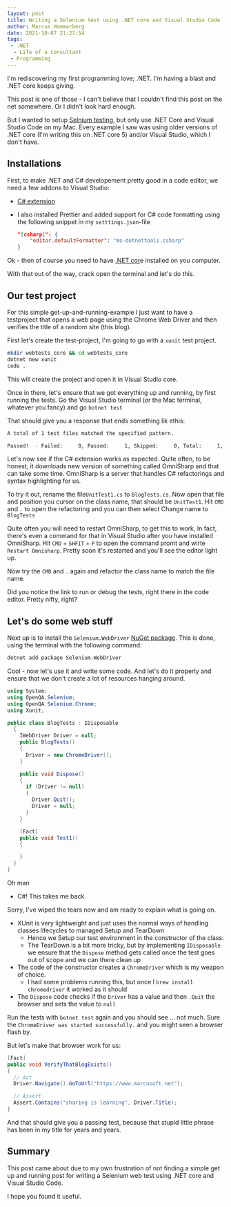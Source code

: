 ```yaml
---
layout: post
title: Writing a Selenium test using .NET core and Visual Studio Code
author: Marcus Hammarberg
date: 2021-10-07 21:27:54
tags:
 - .NET
  - Life of a consultant
 - Programming
---
```


I'm rediscovering my first programming love; .NET. I'm having a blast and .NET core keeps giving.

This post is one of those - I can't believe that I couldn't find this post on the net somewhere. Or I didn't look hard enough.

But I wanted to setup [Selnium testing](https://www.selenium.dev/), but only use .NET Core and Visual Studio Code on my Mac. Every example I saw was using older versions of .NET core (I'm writing this on .NET core 5) and/or Visual Studio, which I don't have.

<!-- excerpt-end -->

## Installations

First, to make .NET and C# developement pretty good in a code editor, we need a few addons to Visual Studio:

* [C# extension](https://marketplace.visualstudio.com/items?itemName=ms-dotnettools.csharp)

* I also installed Prettier and added support for C# code formatting using the following snippet in my `setttings.json`-file

  ```json
  "[csharp]": {
      "editor.defaultFormatter": "ms-dotnettools.csharp"
  }
  ```

Ok - then of course you need to have [.NET cor](https://dotnet.microsoft.com/download)e installed on you computer.

With that out of the way, crack open the terminal and let's do this.

## Our test project

For this simple get-up-and-running-example I just want to have a testproject that opens a web page using the Chrome Web Driver and then verifies the title of a random site (this blog).

First let's create the test-project, I'm going to go with a `xunit` test project.

```bash
mkdir webtests_core && cd webtests_core
dotnet new xunit
code .
```

This will create the project and open it in Visual Studio core.

Once in there, let's ensure that we got everything up and running, by first running the tests. Go the Visual Studio terminal (or the Mac terminal, whatever you fancy) and go `botnet test`

That should give you a response that ends something lik ethis:

```bash
A total of 1 test files matched the specified pattern.

Passed!  - Failed:     0, Passed:     1, Skipped:     0, Total:     1, Duration: < 1 ms
```

Let's now see if the C# extension works as expected. Quite often, to be honest, it downloads new version of something called OmniSharp and that can take some time. OmniSharp is a server that handles C# refactorings and syntax highlighting for us.

To try it out, rename the file`UnitTest1.cs` to `BlogTests.cs`. Now open that file and position you cursor on the class name, that should be `UnitTest1`. Hit `CMD`  and `.` to open the refactoring and you can then select Change name to `BlogTests`

Quite often you will need to restart OmniSharp, to get this to work, In fact, there's even a command for that in Visual Studio after you have installed OmniSharp. Hit `CMD` + `SHFIT` + `P` to open the command promt and wirte `Restart Omnisharp`. Pretty soon it's restarted and you'll see the editor light up.

Now try the `CMD`  and `.`  again and refactor the class name to match the file name.

Did you notice the link to run or debug the tests, right there in the code editor. Pretty nifty, right?

## Let's do some web stuff

Next up is to install the `Selenium.WebDriver` [NuGet package](https://www.nuget.org/packages/Selenium.WebDriver). This is done, using the terminal with the following command:

```bash
dotnet add package Selenium.WebDriver
```

Cool - now let's use it and write some code. And let's do it properly and ensure that we don't create a lot of resources hanging around.

```csharp
using System;
using OpenQA.Selenium;
using OpenQA.Selenium.Chrome;
using Xunit;

public class BlogTests : IDisposable
  {
    IWebDriver Driver = null;
    public BlogTests()
    {
      Driver = new ChromeDriver();
    }

    public void Dispose()
    {
      if (Driver != null)
      {
        Driver.Quit();
        Driver = null;
      }
    }

    [Fact]
    public void Test1()
    {

    }
  }
}
```

Oh man
  - C#! This takes me back.

Sorry, I've wiped the tears now and am ready to explain what is going on.

* XUnit is very lightweight and just uses the normal ways of handling classes lifecycles to managed Setup and TearDown
  * Hence we Setup our test environment in the constructor of the class.
  * The TearDown is a bit more tricky, but by implementing `IDisposable` we ensure that the `Dispose` method gets called once the test goes out of scope and we can there clean up
* The code of the constructor creates a `ChromeDriver` which is my weapon of choice.
  * I had some problems running this, but once I `brew install chromedriver` it worked as it should
* The `Dispose` code checks if the `Driver` has a value and then `.Quit` the browser and sets the value to `null`

Run the tests with `botnet test`  again and you should see ... not much. Sure the `ChromeDriver was started successfully.` and you might seen a browser flash by.

But let's make that browser work for us:

```csharp
[Fact]
public void VerifyThatBlogExists()
{
  // Act
  Driver.Navigate().GoToUrl("https://www.marcusoft.net");

  // Assert
  Assert.Contains("sharing is learning", Driver.Title);
}
```

And that should give you a passing test, because that stupid little phrase has been in my title for years and years.

## Summary

This post came about due to my own frustration of not finding a simple get up and running post for writing a Selenium web test using .NET core and Visual Studio Code.

I hope you found it useful.
